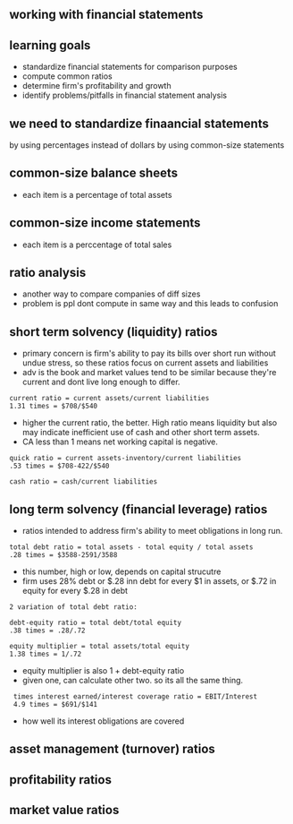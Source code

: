  ## working with financial statements
 
 ## learning goals
  * standardize financial statements for comparison purposes
  * compute common ratios
  * determine firm's profitability and growth
  * identify problems/pitfalls in financial statement analysis
  
  ## we need to standardize finaancial statements
 by using percentages instead of dollars by using common-size statements
 
  ## common-size balance sheets
  * each item is a percentage of total assets
  
  ## common-size income statements
  * each item is a perccentage of total sales
  
  ## ratio analysis
  * another way to compare companies of diff sizes 
  * problem is ppl dont compute in same way and this leads to confusion
  
  ## short term solvency (liquidity) ratios
   * primary concern is firm's ability to pay its bills over short run without undue stress, so these ratios focus on current assets and liabilities
   * adv is the book and market values tend to be similar because they're current and dont live long enough to differ.
   ```
   current ratio = current assets/current liabilities
   1.31 times = $708/$540
   ```
   
   * higher the current ratio, the better. High ratio means liquidity but also may indicate inefficient use of cash and other short term assets.
   * CA less than 1 means net working capital is negative.
   
   ```
   quick ratio = current assets-inventory/current liabilities
   .53 times = $708-422/$540
   ```
   
   ```
   cash ratio = cash/current liabilities
   ```
   
   
  ## long term solvency (financial leverage) ratios
   * ratios intended to address firm's ability to meet obligations in long run.
   
  ```
  total debt ratio = total assets - total equity / total assets
  .28 times = $3588-2591/3588
  ```
  
  * this number, high or low, depends on capital strucutre 
  * firm uses 28% debt or $.28 inn debt for every $1 in assets, or $.72 in equity for every $.28 in debt
  
  ```
  2 variation of total debt ratio:
  
  debt-equity ratio = total debt/total equity
  .38 times = .28/.72
  
  equity multiplier = total assets/total equity
  1.38 times = 1/.72
  ```
   * equity multiplier is also 1 + debt-equity ratio
   * given one, can calculate other two. so its all the same thing.
   
  ```
   times interest earned/interest coverage ratio = EBIT/Interest
   4.9 times = $691/$141
  ```
  * how well its interest obligations are covered
  
  
  
  ## asset management (turnover) ratios
  
  ## profitability ratios
  
  ## market value ratios
  
  
